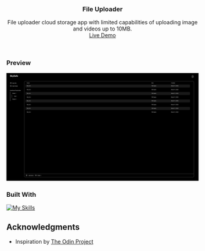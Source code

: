 <h3 align="center">File Uploader</h3>

  <p align="center">
    File uploader cloud storage app with limited capabilities of uploading image and videos up to 10MB.  
    <br />
    <a href="https://file-uploader-jcen.onrender.com" target="_blank">Live Demo</a>
  </p>
</div>
<br>

<!-- ABOUT THE PROJECT -->

### Preview

<div align="center">
 <img src="./public/preview.png">
</div>

### Built With

[![My Skills](https://skillicons.dev/icons?i=nodejs,postgres,prisma,supabase,html,css)](https://skillicons.dev)

<!-- ACKNOWLEDGMENTS -->

## Acknowledgments

- Inspiration by <a href="https://www.theodinproject.com/lessons/nodejs-file-uploader#project-solution" target="_blank">The Odin Project</a>
